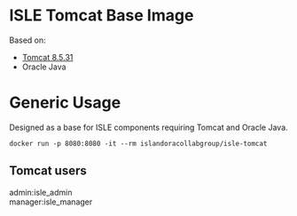 # ISLE Tomcat Base Image

Based on:  
 - [Tomcat 8.5.31](https://hub.docker.com/_/tomcat/)
 - Oracle Java

# Generic Usage

Designed as a base for ISLE components requiring Tomcat and Oracle Java.
```
docker run -p 8080:8080 -it --rm islandoracollabgroup/isle-tomcat
```
## Tomcat users

admin:isle_admin  
manager:isle_manager  
